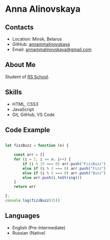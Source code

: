 # Anna Alinovskaya

## Contacts

- Location: Minsk, Belarus
- GitHub: [annammalinovskaya](https://github.com/annammalinovskaya)
- Email: annammalinovskaya@gmail.com

## About Me

Student of [RS School](https://rs.school/).

## Skills

- HTML, CSS3
- JavaScript
- Git, GitHub, VS Code

## Code Example

```js

let fizzBuzz = function (n) { 
  
    const arr = [] 
    for (i = 1; i <= n; i++) { 
        if (i % 15 === 0) arr.push("FizzBuzz") 
        else if (i % 3 === 0) arr.push("Fizz") 
        else if (i % 5 === 0) arr.push("Buzz") 
        else arr.push(i.toString()) 
    } 
    return arr 
  
}; 
console.log(fizzBuzz(15))

```

## Languages

- English (Pre-Intermediate)
- Russian (Native)
